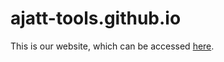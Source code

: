 # ajatt-tools.github.io
This is our website, which can be accessed [here](https://ajatt-tools.github.io/).
